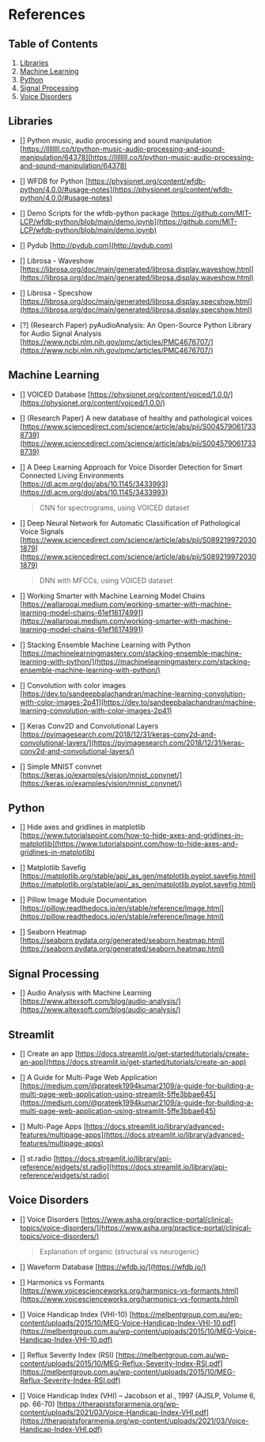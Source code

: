 # References

## Table of Contents
1. [Libraries]()
2. [Machine Learning]()
3. [Python]()
4. [Signal Processing]()
5. [Voice Disorders]()


## Libraries
- [] Python music, audio processing and sound manipulation [https://llllllll.co/t/python-music-audio-processing-and-sound-manipulation/64378](https://llllllll.co/t/python-music-audio-processing-and-sound-manipulation/64378)

- [] WFDB for Python [https://physionet.org/content/wfdb-python/4.0.0/#usage-notes](https://physionet.org/content/wfdb-python/4.0.0/#usage-notes)

- [] Demo Scripts for the wfdb-python package [https://github.com/MIT-LCP/wfdb-python/blob/main/demo.ipynb](https://github.com/MIT-LCP/wfdb-python/blob/main/demo.ipynb)

- [] Pydub [http://pydub.com](http://pydub.com)

- [] Librosa - Waveshow [https://librosa.org/doc/main/generated/librosa.display.waveshow.html](https://librosa.org/doc/main/generated/librosa.display.waveshow.html)

- [] Librosa - Specshow [https://librosa.org/doc/main/generated/librosa.display.specshow.html](https://librosa.org/doc/main/generated/librosa.display.specshow.html)

- [?] (Research Paper) pyAudioAnalysis: An Open-Source Python Library for Audio Signal Analysis [https://www.ncbi.nlm.nih.gov/pmc/articles/PMC4676707/](https://www.ncbi.nlm.nih.gov/pmc/articles/PMC4676707/)


## Machine Learning
- [] VOICED Database [https://physionet.org/content/voiced/1.0.0/](https://physionet.org/content/voiced/1.0.0/)

- [] (Research Paper) A new database of healthy and pathological voices [https://www.sciencedirect.com/science/article/abs/pii/S0045790617338739](https://www.sciencedirect.com/science/article/abs/pii/S0045790617338739)

- [] A Deep Learning Approach for Voice Disorder Detection for Smart Connected Living Environments [https://dl.acm.org/doi/abs/10.1145/3433993](https://dl.acm.org/doi/abs/10.1145/3433993)

	> CNN for spectrograms, using VOICED dataset

- [] Deep Neural Network for Automatic Classification of Pathological Voice Signals [https://www.sciencedirect.com/science/article/abs/pii/S0892199720301879](https://www.sciencedirect.com/science/article/abs/pii/S0892199720301879)

	> DNN with MFCCs, using VOICED dataset

- [] Working Smarter with Machine Learning Model Chains [https://wallarooai.medium.com/working-smarter-with-machine-learning-model-chains-61ef16174991](https://wallarooai.medium.com/working-smarter-with-machine-learning-model-chains-61ef16174991)

- [] Stacking Ensemble Machine Learning with Python [https://machinelearningmastery.com/stacking-ensemble-machine-learning-with-python/](https://machinelearningmastery.com/stacking-ensemble-machine-learning-with-python/)

- [] Convolution with color images [https://dev.to/sandeepbalachandran/machine-learning-convolution-with-color-images-2p41](https://dev.to/sandeepbalachandran/machine-learning-convolution-with-color-images-2p41)

- [] Keras Conv2D and Convolutional Layers [https://pyimagesearch.com/2018/12/31/keras-conv2d-and-convolutional-layers/](https://pyimagesearch.com/2018/12/31/keras-conv2d-and-convolutional-layers/)

- [] Simple MNIST convnet [https://keras.io/examples/vision/mnist_convnet/](https://keras.io/examples/vision/mnist_convnet/)


## Python
- [] Hide axes and gridlines in matplotlib [https://www.tutorialspoint.com/how-to-hide-axes-and-gridlines-in-matplotlib](https://www.tutorialspoint.com/how-to-hide-axes-and-gridlines-in-matplotlib)

- [] Matplotlib Savefig [https://matplotlib.org/stable/api/_as_gen/matplotlib.pyplot.savefig.html](https://matplotlib.org/stable/api/_as_gen/matplotlib.pyplot.savefig.html)

- [] Pillow Image Module Documentation [https://pillow.readthedocs.io/en/stable/reference/Image.html](https://pillow.readthedocs.io/en/stable/reference/Image.html)

- [] Seaborn Heatmap [https://seaborn.pydata.org/generated/seaborn.heatmap.html](https://seaborn.pydata.org/generated/seaborn.heatmap.html)


## Signal Processing
- [] Audio Analysis with Machine Learning [https://www.altexsoft.com/blog/audio-analysis/](https://www.altexsoft.com/blog/audio-analysis/)


## Streamlit
- [] Create an app [https://docs.streamlit.io/get-started/tutorials/create-an-app](https://docs.streamlit.io/get-started/tutorials/create-an-app)

- [] A Guide for Multi-Page Web Application [https://medium.com/@prateek1994kumar2109/a-guide-for-building-a-multi-page-web-application-using-streamlit-5ffe3bbae645](https://medium.com/@prateek1994kumar2109/a-guide-for-building-a-multi-page-web-application-using-streamlit-5ffe3bbae645)

- [] Multi-Page Apps [https://docs.streamlit.io/library/advanced-features/multipage-apps](https://docs.streamlit.io/library/advanced-features/multipage-apps)

- [] st.radio [https://docs.streamlit.io/library/api-reference/widgets/st.radio](https://docs.streamlit.io/library/api-reference/widgets/st.radio)

## Voice Disorders
- [] Voice Disorders [https://www.asha.org/practice-portal/clinical-topics/voice-disorders/](https://www.asha.org/practice-portal/clinical-topics/voice-disorders/)

	> Explanation of organic (structural vs neurogenic)

- [] Waveform Database [https://wfdb.io/](https://wfdb.io/)

- [] Harmonics vs Formants [https://www.voicescienceworks.org/harmonics-vs-formants.html](https://www.voicescienceworks.org/harmonics-vs-formants.html)

- [] Voice Handicap Index (VHI-10) [https://melbentgroup.com.au/wp-content/uploads/2015/10/MEG-Voice-Handicap-Index-VHI-10.pdf](https://melbentgroup.com.au/wp-content/uploads/2015/10/MEG-Voice-Handicap-Index-VHI-10.pdf)

- [] Reflux Severity Index (RSI) [https://melbentgroup.com.au/wp-content/uploads/2015/10/MEG-Reflux-Severity-Index-RSI.pdf](https://melbentgroup.com.au/wp-content/uploads/2015/10/MEG-Reflux-Severity-Index-RSI.pdf)

- [] Voice Handicap Index (VHI) – Jacobson et al., 1997 (AJSLP, Volume 6, pp. 66-70) [https://therapistsforarmenia.org/wp-content/uploads/2021/03/Voice-Handicap-Index-VHI.pdf](https://therapistsforarmenia.org/wp-content/uploads/2021/03/Voice-Handicap-Index-VHI.pdf)